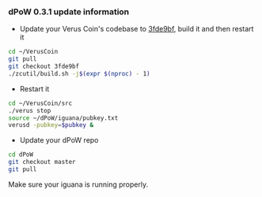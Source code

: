 ### dPoW 0.3.1 update information

- Update your Verus Coin's codebase to [3fde9bf](https://github.com/VerusCoin/VerusCoin/tree/3fde9bfd727c5081e0308a98d47925379945cac1), build it and then restart it

```bash
cd ~/VerusCoin
git pull
git checkout 3fde9bf
./zcutil/build.sh -j$(expr $(nproc) - 1)
```

- Restart it

```bash
cd ~/VerusCoin/src
./verus stop
source ~/dPoW/iguana/pubkey.txt
verusd -pubkey=$pubkey &
```

- Update your dPoW repo

```bash
cd dPoW
git checkout master
git pull
```

Make sure your iguana is running properly.
